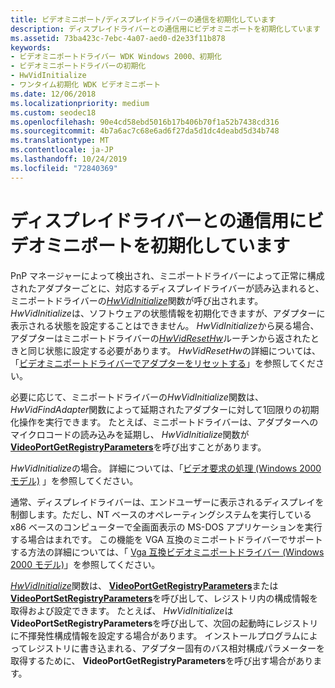 ```yaml
---
title: ビデオミニポート/ディスプレイドライバーの通信を初期化しています
description: ディスプレイドライバーとの通信用にビデオミニポートを初期化しています
ms.assetid: 73ba423c-7ebc-4a07-aed0-d2e33f11b878
keywords:
- ビデオミニポートドライバー WDK Windows 2000、初期化
- ビデオミニポートドライバーの初期化
- HwVidInitialize
- ワンタイム初期化 WDK ビデオミニポート
ms.date: 12/06/2018
ms.localizationpriority: medium
ms.custom: seodec18
ms.openlocfilehash: 90e4cd58ebd5016b17b406b70f1a52b7438cd316
ms.sourcegitcommit: 4b7a6ac7c68e6ad6f27da5d1dc4deabd5d34b748
ms.translationtype: MT
ms.contentlocale: ja-JP
ms.lasthandoff: 10/24/2019
ms.locfileid: "72840369"
---
```

# <a name="initializing-the-video-miniport-for-communication-with-display-driver"></a>ディスプレイドライバーとの通信用にビデオミニポートを初期化しています

PnP マネージャーによって検出され、ミニポートドライバーによって正常に構成されたアダプターごとに、対応するディスプレイドライバーが読み込まれると、ミニポートドライバーの[*HwVidInitialize*](https://docs.microsoft.com/windows-hardware/drivers/ddi/video/nc-video-pvideo_hw_initialize)関数が呼び出されます。 *HwVidInitialize*は、ソフトウェアの状態情報を初期化できますが、アダプターに表示される状態を設定することはできません。 *HwVidInitialize*から戻る場合、アダプターはミニポートドライバーの[*HwVidResetHw*](https://docs.microsoft.com/windows-hardware/drivers/ddi/video/nc-video-pvideo_hw_reset_hw)ルーチンから返されたときと同じ状態に設定する必要があります。 *HwVidResetHw*の詳細については、「[ビデオミニポートドライバーでアダプターをリセットする](resetting-the-adapter-in-video-miniport-drivers.md)」を参照してください。

必要に応じて、ミニポートドライバーの*HwVidInitialize*関数は、 *HwVidFindAdapter*関数によって延期されたアダプターに対して1回限りの初期化操作を実行できます。 たとえば、ミニポートドライバーは、アダプターへのマイクロコードの読み込みを延期し、 *HwVidInitialize*関数が[**VideoPortGetRegistryParameters**](https://docs.microsoft.com/windows-hardware/drivers/ddi/video/nf-video-videoportgetregistryparameters)を呼び出すことがあります。

*HwVidInitialize*の場合。 詳細については、「[ビデオ要求の処理 (Windows 2000 モデル)](processing-video-requests--windows-2000-model-.md) 」を参照してください。

通常、ディスプレイドライバーは、エンドユーザーに表示されるディスプレイを制御します。ただし、NT ベースのオペレーティングシステムを実行している x86 ベースのコンピューターで全画面表示の MS-DOS アプリケーションを実行する場合はまれです。 この機能を VGA 互換のミニポートドライバーでサポートする方法の詳細については、「 [Vga 互換ビデオミニポートドライバー (Windows 2000 モデル)](vga-compatible-video-miniport-drivers--windows-2000-model-.md)」を参照してください。

[*HwVidInitialize*](https://docs.microsoft.com/windows-hardware/drivers/ddi/video/nc-video-pvideo_hw_initialize)関数は、 [**VideoPortGetRegistryParameters**](https://docs.microsoft.com/windows-hardware/drivers/ddi/video/nf-video-videoportgetregistryparameters)または[**VideoPortSetRegistryParameters**](https://docs.microsoft.com/windows-hardware/drivers/ddi/video/nf-video-videoportsetregistryparameters)を呼び出して、レジストリ内の構成情報を取得および設定できます。 たとえば、 *HwVidInitialize*は**VideoPortSetRegistryParameters**を呼び出して、次回の起動時にレジストリに不揮発性構成情報を設定する場合があります。 インストールプログラムによってレジストリに書き込まれる、アダプター固有のバス相対構成パラメーターを取得するために、 **VideoPortGetRegistryParameters**を呼び出す場合があります。

 

 





